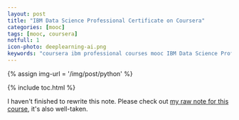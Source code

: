 ```yaml
---
layout: post
title: "IBM Data Science Professional Certificate on Coursera"
categories: [mooc]
tags: [mooc, coursera]
notfull: 1
icon-photo: deeplearning-ai.png
keywords: "coursera ibm professional courses mooc IBM Data Science Professional Certificate"
---
```


{% assign img-url = '/img/post/python' %}

{% include toc.html %}

I haven't finished to rewrite this note. Please check out [my raw note for this course](https://rawnote.dinhanhthi.com/tags#ibm-data), it's also well-taken.

